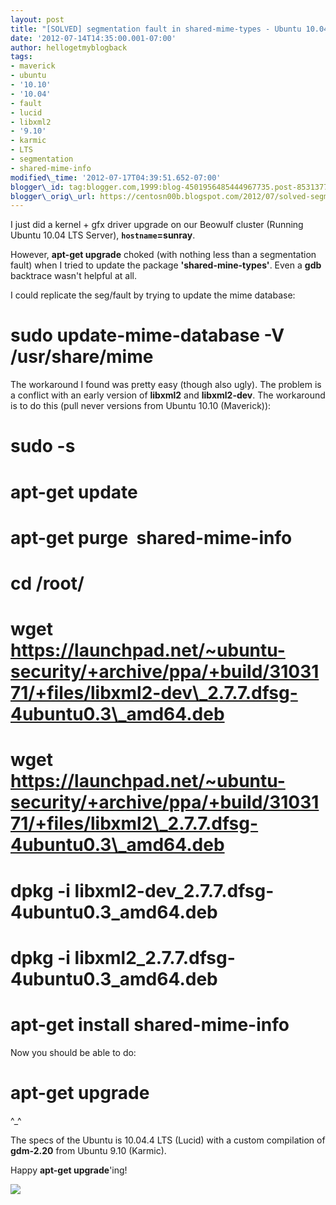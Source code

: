```yaml
---
layout: post
title: "[SOLVED] segmentation fault in shared-mime-types - Ubuntu 10.04 LTS"
date: '2012-07-14T14:35:00.001-07:00'
author: hellogetmyblogback
tags:
- maverick
- ubuntu
- '10.10'
- '10.04'
- fault
- lucid
- libxml2
- '9.10'
- karmic
- LTS
- segmentation
- shared-mime-info
modified\_time: '2012-07-17T04:39:51.652-07:00'
blogger\_id: tag:blogger.com,1999:blog-4501956485444967735.post-8531377252991078947
blogger\_orig\_url: https://centosn00b.blogspot.com/2012/07/solved-segmentation-fault-in-shared.html
---
```


I just did a kernel + gfx driver upgrade on our Beowulf cluster (Running Ubuntu 10.04 LTS Server), **`hostname`=sunray**.



However, **apt-get upgrade** choked (with nothing less than a segmentation fault) when I tried to update the package **'shared-mine-types'**. Even a **gdb** backtrace wasn't helpful at all.



I could replicate the seg/fault by trying to update the mime database:



# sudo update-mime-database -V /usr/share/mime



The workaround I found was pretty easy (though also ugly). The problem is a conflict with an early version of **libxml2** and **libxml2-dev**. The workaround is to do this (pull never versions from Ubuntu 10.10 (Maverick)):




# sudo -s

# apt-get update

# apt-get purge  shared-mime-info

# cd /root/

# wget https://launchpad.net/~ubuntu-security/+archive/ppa/+build/3103171/+files/libxml2-dev\_2.7.7.dfsg-4ubuntu0.3\_amd64.deb

# wget https://launchpad.net/~ubuntu-security/+archive/ppa/+build/3103171/+files/libxml2\_2.7.7.dfsg-4ubuntu0.3\_amd64.deb

# dpkg -i libxml2-dev\_2.7.7.dfsg-4ubuntu0.3\_amd64.deb

# dpkg -i libxml2\_2.7.7.dfsg-4ubuntu0.3\_amd64.deb

# apt-get install shared-mime-info


Now you should be able to do:



# apt-get upgrade



^\_^







The specs of the Ubuntu is 10.04.4 LTS (Lucid) with a custom compilation of **gdm-2.20** from Ubuntu 9.10 (Karmic).



Happy **apt-get upgrade**'ing!






[![](http://cdn.memegenerator.net/instances/400x/23581484.jpg)](http://cdn.memegenerator.net/instances/400x/23581484.jpg)